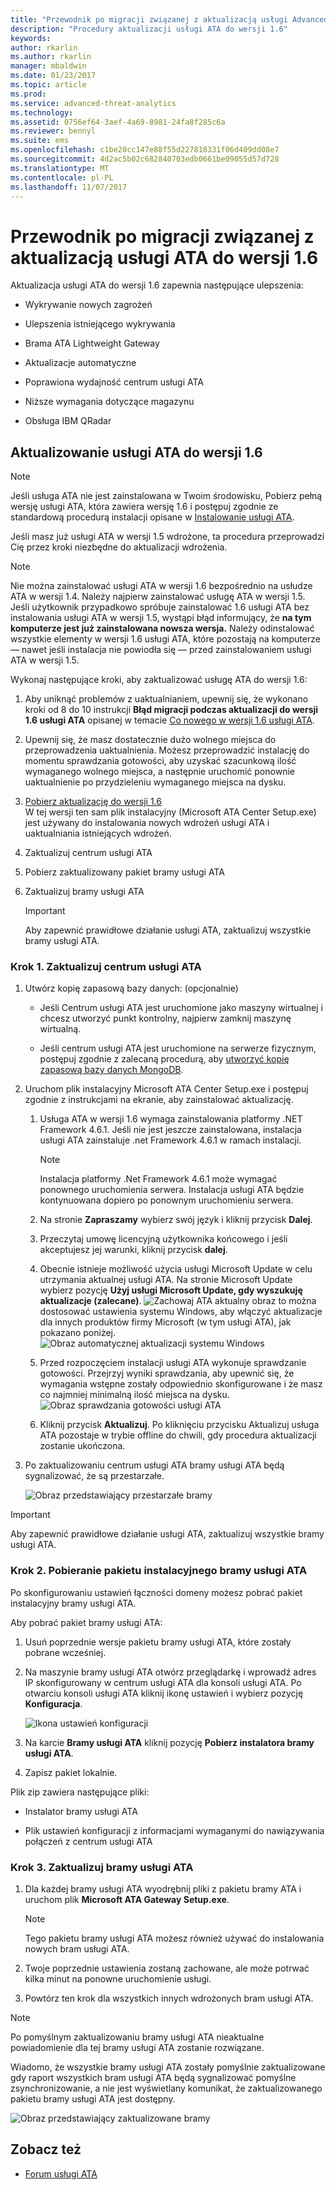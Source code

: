 ```yaml
---
title: "Przewodnik po migracji związanej z aktualizacją usługi Advanced Threat Analytics do wersji 1.6 | Dokumentacja firmy Microsoft"
description: "Procedury aktualizacji usługi ATA do wersji 1.6"
keywords: 
author: rkarlin
ms.author: rkarlin
manager: mbaldwin
ms.date: 01/23/2017
ms.topic: article
ms.prod: 
ms.service: advanced-threat-analytics
ms.technology: 
ms.assetid: 0756ef64-3aef-4a69-8981-24fa8f285c6a
ms.reviewer: bennyl
ms.suite: ems
ms.openlocfilehash: c1be20cc147e88f55d227818331f06d409dd08e7
ms.sourcegitcommit: 4d2ac5b02c682840703edb0661be09055d57d728
ms.translationtype: MT
ms.contentlocale: pl-PL
ms.lasthandoff: 11/07/2017
---
```

# <a name="ata-update-to-16-migration-guide"></a>Przewodnik po migracji związanej z aktualizacją usługi ATA do wersji 1.6
Aktualizacja usługi ATA do wersji 1.6 zapewnia następujące ulepszenia:

-   Wykrywanie nowych zagrożeń

-   Ulepszenia istniejącego wykrywania

-   Brama ATA Lightweight Gateway

-   Aktualizacje automatyczne

-   Poprawiona wydajność centrum usługi ATA

-   Niższe wymagania dotyczące magazynu

-   Obsługa IBM QRadar

## <a name="updating-ata-to-version-16"></a>Aktualizowanie usługi ATA do wersji 1.6
> [!NOTE] 
> Jeśli usługa ATA nie jest zainstalowana w Twoim środowisku, Pobierz pełną wersję usługi ATA, która zawiera wersję 1.6 i postępuj zgodnie ze standardową procedurą instalacji opisane w [Instalowanie usługi ATA](install-ata-step1.md).

Jeśli masz już usługi ATA w wersji 1.5 wdrożone, ta procedura przeprowadzi Cię przez kroki niezbędne do aktualizacji wdrożenia.

> [!NOTE] 
> Nie można zainstalować usługi ATA w wersji 1.6 bezpośrednio na usłudze ATA w wersji 1.4. Należy najpierw zainstalować usługę ATA w wersji 1.5. Jeśli użytkownik przypadkowo spróbuje zainstalować 1.6 usługi ATA bez instalowania usługi ATA w wersji 1.5, wystąpi błąd informujący, że **na tym komputerze jest już zainstalowana nowsza wersja.** Należy odinstalować wszystkie elementy w wersji 1.6 usługi ATA, które pozostają na komputerze — nawet jeśli instalacja nie powiodła się — przed zainstalowaniem usługi ATA w wersji 1.5.

Wykonaj następujące kroki, aby zaktualizować usługę ATA do wersji 1.6:

1. Aby uniknąć problemów z uaktualnianiem, upewnij się, że wykonano kroki od 8 do 10 instrukcji **Błąd migracji podczas aktualizacji do wersji 1.6 usługi ATA** opisanej w temacie [Co nowego w wersji 1.6 usługi ATA](whats-new-version-1.6.md).
2. Upewnij się, że masz dostatecznie dużo wolnego miejsca do przeprowadzenia uaktualnienia. Możesz przeprowadzić instalację do momentu sprawdzania gotowości, aby uzyskać szacunkową ilość wymaganego wolnego miejsca, a następnie uruchomić ponownie uaktualnienie po przydzieleniu wymaganego miejsca na dysku.
1.  [Pobierz aktualizację do wersji 1.6](http://www.microsoft.com/evalcenter/evaluate-microsoft-advanced-threat-analytics)<br>
W tej wersji ten sam plik instalacyjny (Microsoft ATA Center Setup.exe) jest używany do instalowania nowych wdrożeń usługi ATA i uaktualniania istniejących wdrożeń.

2.  Zaktualizuj centrum usługi ATA

3.  Pobierz zaktualizowany pakiet bramy usługi ATA

4.  Zaktualizuj bramy usługi ATA

    > [!IMPORTANT]
    > Aby zapewnić prawidłowe działanie usługi ATA, zaktualizuj wszystkie bramy usługi ATA.

### <a name="step-1-update-the-ata-center"></a>Krok 1. Zaktualizuj centrum usługi ATA

1.  Utwórz kopię zapasową bazy danych: (opcjonalnie)

    -   Jeśli Centrum usługi ATA jest uruchomione jako maszyny wirtualnej i chcesz utworzyć punkt kontrolny, najpierw zamknij maszynę wirtualną.

    -   Jeśli centrum usługi ATA jest uruchomione na serwerze fizycznym, postępuj zgodnie z zalecaną procedurą, aby [utworzyć kopię zapasową bazy danych MongoDB](https://docs.mongodb.org/manual/core/backups/).

2.  Uruchom plik instalacyjny Microsoft ATA Center Setup.exe i postępuj zgodnie z instrukcjami na ekranie, aby zainstalować aktualizację.

    1.  Usługa ATA w wersji 1.6 wymaga zainstalowania platformy .NET Framework 4.6.1. Jeśli nie jest jeszcze zainstalowana, instalacja usługi ATA zainstaluje .net Framework 4.6.1 w ramach instalacji.
    
        > [!NOTE] 
        > Instalacja platformy .Net Framework 4.6.1 może wymagać ponownego uruchomienia serwera. Instalacja usługi ATA będzie kontynuowana dopiero po ponownym uruchomieniu serwera.
    
    2.  Na stronie **Zapraszamy** wybierz swój język i kliknij przycisk **Dalej**.

    3.  Przeczytaj umowę licencyjną użytkownika końcowego i jeśli akceptujesz jej warunki, kliknij przycisk **dalej**.

    4.  Obecnie istnieje możliwość użycia usługi Microsoft Update w celu utrzymania aktualnej usługi ATA.  Na stronie Microsoft Update wybierz pozycję **Użyj usługi Microsoft Update, gdy wyszukuję aktualizacje (zalecane)**.
    ![Zachowaj ATA aktualny obraz](media/ata_ms_update.png) to można dostosować ustawienia systemu Windows, aby włączyć aktualizacje dla innych produktów firmy Microsoft (w tym usługi ATA), jak pokazano poniżej. 
     ![Obraz automatycznej aktualizacji systemu Windows](media/ata_installupdatesautomatically.png)

    5.  Przed rozpoczęciem instalacji usługi ATA wykonuje sprawdzanie gotowości. Przejrzyj wyniki sprawdzania, aby upewnić się, że wymagania wstępne zostały odpowiednio skonfigurowane i że masz co najmniej minimalną ilość miejsca na dysku. 
    ![Obraz sprawdzania gotowości usługi ATA](media/ata_install_readinesschecks.png)

    6.  Kliknij przycisk **Aktualizuj**. Po kliknięciu przycisku Aktualizuj usługa ATA pozostaje w trybie offline do chwili, gdy procedura aktualizacji zostanie ukończona.

3.  Po zaktualizowaniu centrum usługi ATA bramy usługi ATA będą sygnalizować, że są przestarzałe.

    ![Obraz przedstawiający przestarzałe bramy](media/ATA-center-outdated.png)

> [!IMPORTANT] 
> Aby zapewnić prawidłowe działanie usługi ATA, zaktualizuj wszystkie bramy usługi ATA.

### <a name="step-2-download-the-ata-gateway-setup-package"></a>Krok 2. Pobieranie pakietu instalacyjnego bramy usługi ATA
Po skonfigurowaniu ustawień łączności domeny możesz pobrać pakiet instalacyjny bramy usługi ATA.

Aby pobrać pakiet bramy usługi ATA:

1.  Usuń poprzednie wersje pakietu bramy usługi ATA, które zostały pobrane wcześniej.

2.  Na maszynie bramy usługi ATA otwórz przeglądarkę i wprowadź adres IP skonfigurowany w centrum usługi ATA dla konsoli usługi ATA. Po otwarciu konsoli usługi ATA kliknij ikonę ustawień i wybierz pozycję **Konfiguracja**.

    ![Ikona ustawień konfiguracji](media/ATA-config-icon.png)

3.  Na karcie **Bramy usługi ATA** kliknij pozycję **Pobierz instalatora bramy usługi ATA**.

4.  Zapisz pakiet lokalnie.

Plik zip zawiera następujące pliki:

-   Instalator bramy usługi ATA

-   Plik ustawień konfiguracji z informacjami wymaganymi do nawiązywania połączeń z centrum usługi ATA

### <a name="step-3-update-the-ata-gateways"></a>Krok 3. Zaktualizuj bramy usługi ATA

1.  Dla każdej bramy usługi ATA wyodrębnij pliki z pakietu bramy ATA i uruchom plik **Microsoft ATA Gateway Setup.exe**.

    > [!NOTE] 
    > Tego pakietu bramy usługi ATA możesz również używać do instalowania nowych bram usługi ATA.

2.  Twoje poprzednie ustawienia zostaną zachowane, ale może potrwać kilka minut na ponowne uruchomienie usługi.

3.  Powtórz ten krok dla wszystkich innych wdrożonych bram usługi ATA.

> [!NOTE] 
> Po pomyślnym zaktualizowaniu bramy usługi ATA nieaktualne powiadomienie dla tej bramy usługi ATA zostanie rozwiązane.

Wiadomo, że wszystkie bramy usługi ATA zostały pomyślnie zaktualizowane gdy raport wszystkich bram usługi ATA będą sygnalizować pomyślne zsynchronizowanie, a nie jest wyświetlany komunikat, że zaktualizowanego pakietu bramy usługi ATA jest dostępny.

![Obraz przedstawiający zaktualizowane bramy](media/ATA-gw-updated.png)


## <a name="see-also"></a>Zobacz też

- [Forum usługi ATA](https://social.technet.microsoft.com/Forums/security/home?forum=mata)
